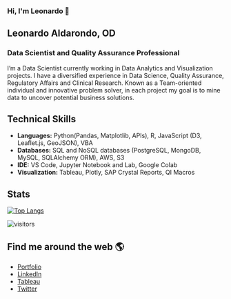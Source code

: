 ### Hi, I'm Leonardo 👋

## Leonardo Aldarondo, OD
### Data Scientist and Quality Assurance Professional

I’m a Data Scientist currently working  in Data Analytics and Visualization projects. I have a diversified experience in Data Science, Quality Assurance, Regulatory Affairs and Clinical Research. Known as a Team-oriented individual and innovative problem solver, in each project my goal is to mine data to uncover potential business solutions.

## Technical Skills
- **Languages:** Python(Pandas, Matplotlib, APIs), R, JavaScript (D3, Leaflet.js, GeoJSON), VBA
- **Databases:** SQL and NoSQL databases (PostgreSQL, MongoDB, MySQL, SQLAlchemy ORM), AWS, S3
- **IDE:** VS Code, Jupyter Notebook and Lab, Google Colab
- **Visualization:** Tableau, Plotly, SAP Crystal Reports, QI Macros

## Stats

[![Top Langs](https://github-readme-stats.vercel.app/api/top-langs/?username=l-aldarondo&layout=compact)](https://github.com/anuraghazra/github-readme-stats)
 

![visitors](https://visitor-badge.glitch.me/badge?page_id=l-aldarondo.id&left_color=green&right_color=red)

## Find me around the web :earth_americas:
- [Portfolio](https://leonardo-aldarondo.pages.dev/)
- [LinkedIn](https://www.linkedin.com/in/l-aldarondo/)
- [Tableau](https://public.tableau.com/app/profile/leonardo.aldarondo)
- [Twitter](https://twitter.com/l_aldarondo)


<!--
**l-aldarondo/l-aldarondo** is a ✨ _special_ ✨ repository because its `README.md` (this file) appears on your GitHub profile.

Here are some ideas to get you started:

- 🔭 I’m currently working on ...
- 🌱 I’m currently learning ...
- 👯 I’m looking to collaborate on ...
- 🤔 I’m looking for help with ...
- 💬 Ask me about ...
- 📫 How to reach me: ...
- 😄 Pronouns: ...
- ⚡ Fun fact: ...
-->
